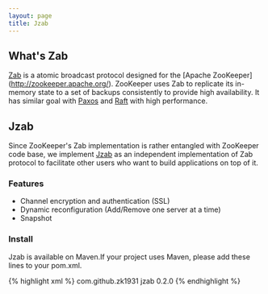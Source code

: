 ```yaml
---
layout: page
title: Jzab
---
```


## What's Zab

[Zab](http://web.stanford.edu/class/cs347/reading/zab.pdf) is a
atomic broadcast protocol designed for the [Apache ZooKeeper]
(http://zookeeper.apache.org/). ZooKeeper uses Zab to replicate its in-memory
state to a set of backups consistently to provide high availability.
It has similar goal with
[Paxos](http://en.wikipedia.org/wiki/Paxos_\(computer_science\)) and
[Raft](http://raftconsensus.github.io/) with high performance.

## Jzab

Since ZooKeeper's Zab implementation is rather entangled with ZooKeeper code
base, we implement [Jzab](https://github.com/zk1931/jzab) as an independent
implementation of Zab protocol to facilitate other users who want to build
applications on top of it.

### Features

* Channel encryption and authentication (SSL)
* Dynamic reconfiguration (Add/Remove one server at a time)
* Snapshot

### Install

Jzab is available on Maven.If your project uses Maven, please add these
lines to your pom.xml.

{% highlight xml %}
<dependency>
    <groupId>com.github.zk1931</groupId>
    <artifactId>jzab</artifactId>
    <version>0.2.0</version>
</dependency>
{% endhighlight %}
